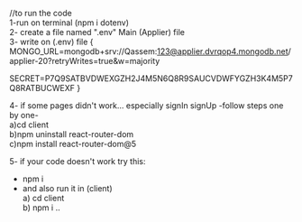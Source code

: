 //to run the code  
1-run on terminal (npm i dotenv)  
2- create a file named ".env" Main (Applier) file  
3- write on (.env) file {​​  
MONGO_URL=mongodb+srv://Qassem:123@applier.dvrqop4.mongodb.net/applier-20?retryWrites=true&w=majority

SECRET=P7Q9SATBVDWEXGZH2J4M5N6Q8R9SAUCVDWFYGZH3K4M5P7Q8RATBUCWEXF
}​​

4- if some pages didn't work... especially signIn signUp -follow steps one by one-  
a)cd client  
b)npm uninstall react-router-dom  
c)npm install react-router-dom@5

5- if your code doesn't work try this:

- npm i
- and also run it in (client)  
   a) cd client  
   b) npm i
  ..
